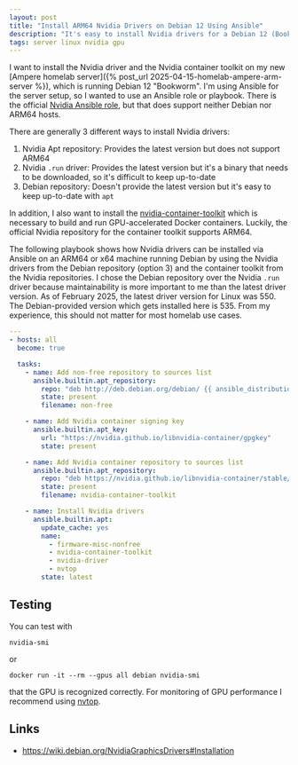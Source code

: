 ```yaml
---
layout: post
title: "Install ARM64 Nvidia Drivers on Debian 12 Using Ansible"
description: "It's easy to install Nvidia drivers for a Debian 12 (Bookworm) or general Linux machine using a simple Ansible playbook that also works for ARM64 hosts."
tags: server linux nvidia gpu
---
```


I want to install the Nvidia driver and the Nvidia container toolkit on my new
[Ampere homelab server]({% post_url 2025-04-15-homelab-ampere-arm-server %}), which is running Debian 12 "Bookworm".
I'm using Ansible for the server setup, so I wanted to use an Ansible role or playbook. There is the official
[Nvidia Ansible role](https://github.com/NVIDIA/ansible-role-nvidia-driver), but that does support neither Debian nor
ARM64 hosts.

There are generally 3 different ways to install Nvidia drivers:

1. Nvidia Apt repository: Provides the latest version but does not support ARM64
2. Nvidia `.run` driver: Provides the latest version but it's a binary that needs to be downloaded, so it's difficult to
keep up-to-date
3. Debian repository: Doesn't provide the latest version but it's easy to keep up-to-date with `apt`

In addition, I also want to install the [nvidia-container-toolkit](https://github.com/NVIDIA/nvidia-container-toolkit)
which is necessary to build and run GPU-accelerated Docker containers. Luckily, the official Nvidia repository for the
container toolkit supports ARM64.

The following playbook shows how Nvidia drivers can be installed via Ansible on an ARM64 or x64 machine running Debian by
using the Nvidia drivers from the Debian repository (option 3) and the container toolkit from the Nvidia repositories.
I chose the Debian repository over the Nvidia `.run` driver because maintainability is more important to me than the
latest driver version. As of February 2025, the latest driver version for Linux was 550. The Debian-provided version which
gets installed here is 535. From my experience, this should not matter for most homelab use cases.

```yaml
---
- hosts: all
  become: true

  tasks:
    - name: Add non-free repository to sources list
      ansible.builtin.apt_repository:
        repo: "deb http://deb.debian.org/debian/ {{ ansible_distribution_release }} main contrib non-free non-free-firmware"
        state: present
        filename: non-free

    - name: Add Nvidia container signing key
      ansible.builtin.apt_key:
        url: "https://nvidia.github.io/libnvidia-container/gpgkey"
        state: present

    - name: Add Nvidia container repository to sources list
      ansible.builtin.apt_repository:
        repo: "deb https://nvidia.github.io/libnvidia-container/stable/deb/$(ARCH) /"
        state: present
        filename: nvidia-container-toolkit

    - name: Install Nvidia drivers
      ansible.builtin.apt:
        update_cache: yes
        name:
          - firmware-misc-nonfree
          - nvidia-container-toolkit
          - nvidia-driver
          - nvtop
        state: latest
```

## Testing

You can test with

`nvidia-smi`

or

`docker run -it --rm --gpus all debian nvidia-smi`

that the GPU is recognized correctly. For monitoring of GPU performance I recommend using [nvtop](https://github.com/Syllo/nvtop).

## Links

* <https://wiki.debian.org/NvidiaGraphicsDrivers#Installation>
